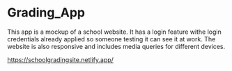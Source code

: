 # Grading_App
This app is a mockup of a school website. It has a login feature withe login credentials already applied so someone testing it can see it at work.
The website is also responsive and includes media queries for different devices.

https://schoolgradingsite.netlify.app/
